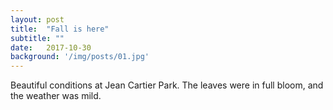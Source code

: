 ```yaml
---
layout: post
title:  "Fall is here"
subtitle: ""
date:   2017-10-30 
background: '/img/posts/01.jpg'
---
```


<p>Beautiful conditions at Jean Cartier Park. The leaves were in full bloom, and the weather was mild.</p>
